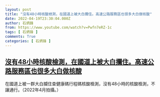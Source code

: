 ```yaml
---
layout: post
title: "沒有48小時核酸檢測，在國道上被大白攔住。高速公路服務區也很多大白做核酸"
date: 2022-04-19T23:30:04.000Z
author: 石炳鋒
from: https://www.youtube.com/watch?v=Pwfn7eRZ-1c
tags: [ 石炳锋 ]
comments: True
categories: [ 石炳锋 ]
---
```

<!--1650411004000-->
[沒有48小時核酸檢測，在國道上被大白攔住。高速公路服務區也很多大白做核酸](https://www.youtube.com/watch?v=Pwfn7eRZ-1c)
------

<div>
在國道上被一群大白攔住查健康碼行程碼核酸檢測，沒有48小時的核酸檢測，不讓通行。（2022年4月拍攝。）
</div>

